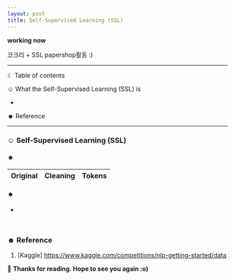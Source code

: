 ```yaml
---
layout: post
title: Self-Supervised Learning (SSL)
---
```


**working now**



코크리 + SSL papershop활동 :)

-----------------------------------------------------------------------

☾ Table of contents

☺︎ What the Self-Supervised Learning (SSL) is


  - 
       
☻ Reference

-----------------------------------------------------------------------



### ☺︎ Self-Supervised Learning (SSL) 

#### ☻  

| Original | Cleaning | Tokens |
|---|---|---|


#### ☻  

+  

 ``` 


 ``` 


### ☻ Reference
1. [Kaggle]  https://www.kaggle.com/competitions/nlp-getting-started/data




🌺 **Thanks for reading. Hope to see you again :o)**
